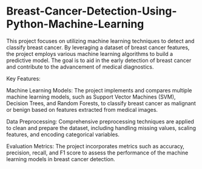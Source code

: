 # Breast-Cancer-Detection-Using-Python-Machine-Learning

This project focuses on utilizing machine learning techniques to detect and classify breast cancer. By leveraging a dataset of breast cancer features, the project employs various machine learning algorithms to build a predictive model. The goal is to aid in the early detection of breast cancer and contribute to the advancement of medical diagnostics.

Key Features:

Machine Learning Models: The project implements and compares multiple machine learning models, such as Support Vector Machines (SVM), Decision Trees, and Random Forests, to classify breast cancer as malignant or benign based on features extracted from medical images.

Data Preprocessing: Comprehensive preprocessing techniques are applied to clean and prepare the dataset, including handling missing values, scaling features, and encoding categorical variables.

Evaluation Metrics: The project incorporates metrics such as accuracy, precision, recall, and F1 score to assess the performance of the machine learning models in breast cancer detection.
